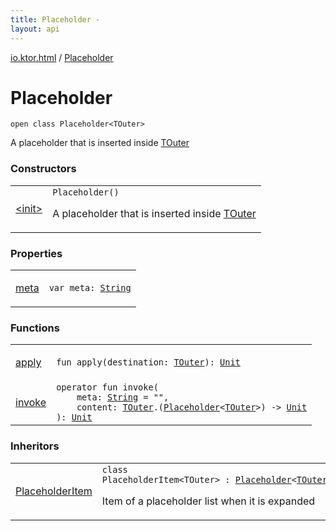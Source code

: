 ```yaml
---
title: Placeholder - 
layout: api
---
```


<div class='api-docs-breadcrumbs'><a href="../index.html">io.ktor.html</a> / <a href="./index.html">Placeholder</a></div>

# Placeholder

<div class="signature"><code><span class="keyword">open</span> <span class="keyword">class </span><span class="identifier">Placeholder</span><span class="symbol">&lt;</span><span class="identifier">TOuter</span><span class="symbol">&gt;</span></code></div>

A placeholder that is inserted inside <a href="index.html#TOuter">TOuter</a>

### Constructors

<table class="api-docs-table">
<tbody>
<tr>
<td markdown="1">

<a href="-init-.html">&lt;init&gt;</a>


</td>
<td markdown="1">
<div class="signature"><code><span class="identifier">Placeholder</span><span class="symbol">(</span><span class="symbol">)</span></code></div>

A placeholder that is inserted inside <a href="index.html#TOuter">TOuter</a>


</td>
</tr>
</tbody>
</table>

### Properties

<table class="api-docs-table">
<tbody>
<tr>
<td markdown="1">

<a href="meta.html">meta</a>


</td>
<td markdown="1">
<div class="signature"><code><span class="keyword">var </span><span class="identifier">meta</span><span class="symbol">: </span><a href="https://kotlinlang.org/api/latest/jvm/stdlib/kotlin/-string/index.html"><span class="identifier">String</span></a></code></div>

</td>
</tr>
</tbody>
</table>

### Functions

<table class="api-docs-table">
<tbody>
<tr>
<td markdown="1">

<a href="apply.html">apply</a>


</td>
<td markdown="1">
<div class="signature"><code><span class="keyword">fun </span><span class="identifier">apply</span><span class="symbol">(</span><span class="parameterName" id="io.ktor.html.Placeholder$apply(io.ktor.html.Placeholder.TOuter)/destination">destination</span><span class="symbol">:</span>&nbsp;<a href="index.html#TOuter"><span class="identifier">TOuter</span></a><span class="symbol">)</span><span class="symbol">: </span><a href="https://kotlinlang.org/api/latest/jvm/stdlib/kotlin/-unit/index.html"><span class="identifier">Unit</span></a></code></div>

</td>
</tr>
<tr>
<td markdown="1">

<a href="invoke.html">invoke</a>


</td>
<td markdown="1">
<div class="signature"><code><span class="keyword">operator</span> <span class="keyword">fun </span><span class="identifier">invoke</span><span class="symbol">(</span><br/>&nbsp;&nbsp;&nbsp;&nbsp;<span class="parameterName" id="io.ktor.html.Placeholder$invoke(kotlin.String, kotlin.Function2((io.ktor.html.Placeholder.TOuter, io.ktor.html.Placeholder(()), kotlin.Unit)))/meta">meta</span><span class="symbol">:</span>&nbsp;<a href="https://kotlinlang.org/api/latest/jvm/stdlib/kotlin/-string/index.html"><span class="identifier">String</span></a>&nbsp;<span class="symbol">=</span>&nbsp;""<span class="symbol">, </span><br/>&nbsp;&nbsp;&nbsp;&nbsp;<span class="parameterName" id="io.ktor.html.Placeholder$invoke(kotlin.String, kotlin.Function2((io.ktor.html.Placeholder.TOuter, io.ktor.html.Placeholder(()), kotlin.Unit)))/content">content</span><span class="symbol">:</span>&nbsp;<a href="index.html#TOuter"><span class="identifier">TOuter</span></a><span class="symbol">.</span><span class="symbol">(</span><a href="./index.md"><span class="identifier">Placeholder</span></a><span class="symbol">&lt;</span><a href="index.html#TOuter"><span class="identifier">TOuter</span></a><span class="symbol">&gt;</span><span class="symbol">)</span>&nbsp;<span class="symbol">-&gt;</span>&nbsp;<a href="https://kotlinlang.org/api/latest/jvm/stdlib/kotlin/-unit/index.html"><span class="identifier">Unit</span></a><br/><span class="symbol">)</span><span class="symbol">: </span><a href="https://kotlinlang.org/api/latest/jvm/stdlib/kotlin/-unit/index.html"><span class="identifier">Unit</span></a></code></div>

</td>
</tr>
</tbody>
</table>

### Inheritors

<table class="api-docs-table">
<tbody>
<tr>
<td markdown="1">

<a href="../-placeholder-item/index.html">PlaceholderItem</a>


</td>
<td markdown="1">
<div class="signature"><code><span class="keyword">class </span><span class="identifier">PlaceholderItem</span><span class="symbol">&lt;</span><span class="identifier">TOuter</span><span class="symbol">&gt;</span>&nbsp;<span class="symbol">:</span>&nbsp;<a href="./index.md"><span class="identifier">Placeholder</span></a><span class="symbol">&lt;</span><a href="../-placeholder-item/index.html#TOuter"><span class="identifier">TOuter</span></a><span class="symbol">&gt;</span></code></div>

Item of a placeholder list when it is expanded


</td>
</tr>
</tbody>
</table>
